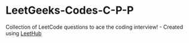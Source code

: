# LeetGeeks-Codes-C-P-P
Collection of LeetCode questions to ace the coding interview! - Created using [LeetHub](https://github.com/QasimWani/LeetHub)
